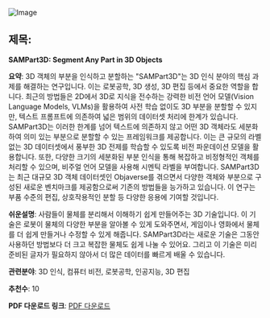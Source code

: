![Image](https://cdn-thumbnails.huggingface.co/social-thumbnails/papers/2411.07184.png)

## 제목:
**SAMPart3D: Segment Any Part in 3D Objects**

**요약**:
3D 객체의 부분을 인식하고 분할하는 "SAMPart3D"는 3D 인식 분야의 핵심 과제를 해결하는 연구입니다. 이는 로봇공학, 3D 생성, 3D 편집 등에서 중요한 역할을 합니다. 최근의 방법들은 2D에서 3D로 지식을 전수하는 강력한 비전 언어 모델(Vision Language Models, VLMs)을 활용하여 사전 학습 없이도 3D 부분을 분할할 수 있지만, 텍스트 프롬프트에 의존하여 넓은 범위의 데이터셋 처리에 한계가 있습니다. SAMPart3D는 이러한 한계를 넘어 텍스트에 의존하지 않고 어떤 3D 객체라도 세분화하여 의미 있는 부분으로 분할할 수 있는 프레임워크를 제공합니다. 이는 큰 규모의 라벨 없는 3D 데이터셋에서 풍부한 3D 전제를 학습할 수 있도록 비전 파운데이션 모델을 활용합니다. 또한, 다양한 크기의 세분화된 부분 인식을 통해 복잡하고 비정형적인 객체를 처리할 수 있으며, 비주얼 언어 모델을 사용해 시멘틱 라벨을 부여합니다. SAMPart3D는 최근 대규모 3D 객체 데이터셋인 Objaverse를 겪으면서 다양한 객체와 부분으로 구성된 새로운 벤치마크를 제공함으로써 기존의 방법들을 능가하고 있습니다. 이 연구는 부품 수준의 편집, 상호작용적인 분할 등 다양한 응용에 기여할 것입니다.

**쉬운설명**:
사람들이 물체를 분리해서 이해하기 쉽게 만들어주는 3D 기술입니다. 이 기술은 로봇이 물체의 다양한 부분을 알아볼 수 있게 도와주면서, 게임이나 영화에서 물체를 더 쉽게 만들거나 수정할 수 있게 해줍니다. SAMPart3D라는 새로운 기술은 그동안 사용하던 방법보다 더 크고 복잡한 물체도 쉽게 나눌 수 있어요. 그리고 이 기술은 미리 준비된 글자가 필요하지 않아서 더 많은 데이터를 빠르게 배울 수 있습니다.

**관련분야**:
3D 인식, 컴퓨터 비전, 로봇공학, 인공지능, 3D 편집

**추천수**:
10

**PDF 다운로드 링크**: [PDF 다운로드](https://arxiv.org/pdf/2411.07184)
